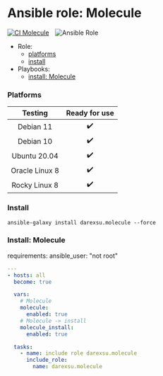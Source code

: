 # Ansible role: Molecule
[![CI Molecule](https://github.com/darexsu/ansible-role-molecule/actions/workflows/ci.yml/badge.svg)](https://github.com/darexsu/ansible-role-molecule/actions/workflows/ci.yml)&emsp;![Ansible Role](https://img.shields.io/ansible/role/d/57358?color=blue&label=downloads)


  - Role:
      - [platforms](#platforms)
      - [install](#install)
  - Playbooks:
      - [install: Molecule](#install-molecule)

### Platforms

|  Testing         |  Ready for use      |
| :--------------: | :----------------:  |
| Debian 11        |  :heavy_check_mark: |
| Debian 10        |  :heavy_check_mark: |
| Ubuntu 20.04     |  :heavy_check_mark: |
| Oracle Linux 8   |  :heavy_check_mark: |
| Rocky Linux 8    |  :heavy_check_mark: |

### Install

```
ansible-galaxy install darexsu.molecule --force
```

### Install: Molecule

requirements: ansible_user: "not root"

```yaml
---
- hosts: all
  become: true

  vars:
    # Molecule
    molecule:
      enabled: true
    # Molecule -> install
    molecule_install:
      enabled: true

  tasks:
    - name: include role darexsu.molecule
      include_role:
        name: darexsu.molecule
```
